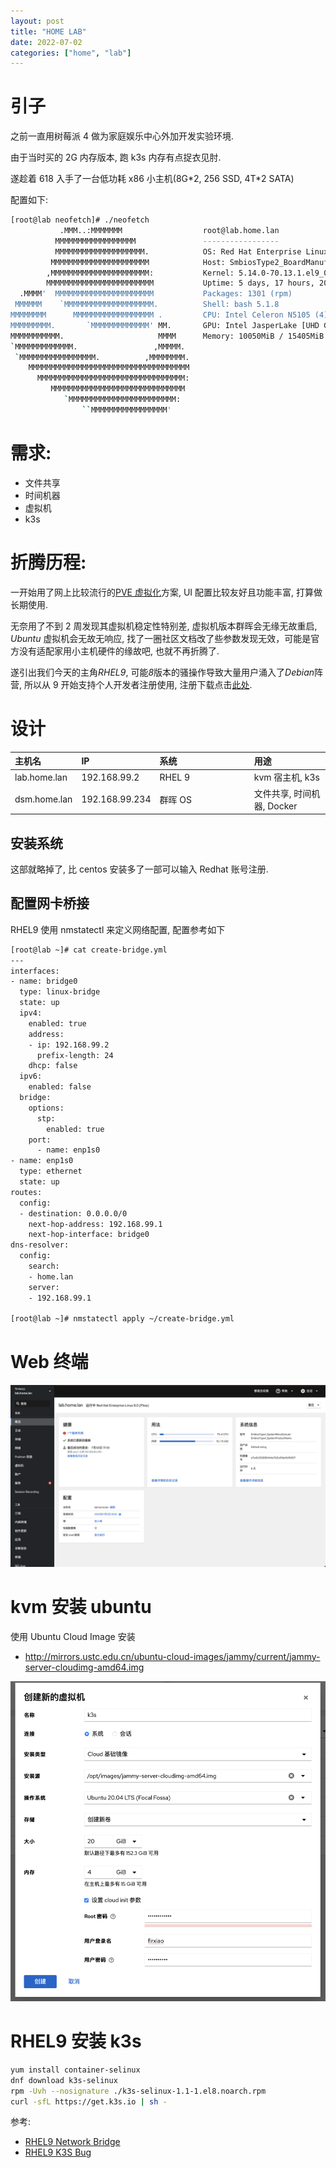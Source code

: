 ```yaml
---
layout: post
title: "HOME LAB"
date: 2022-07-02
categories: ["home", "lab"]
---
```


# 引子

之前一直用树莓派 4 做为家庭娱乐中心外加开发实验环境.

由于当时买的 2G 内存版本, 跑 k3s 内存有点捉衣见肘.

遂趁着 618 入手了一台低功耗 x86 小主机(8G\*2, 256 SSD, 4T\*2 SATA)

配置如下:

```bash
[root@lab neofetch]# ./neofetch
           .MMM..:MMMMMMM                  root@lab.home.lan
          MMMMMMMMMMMMMMMMMM               -----------------
          MMMMMMMMMMMMMMMMMMMM.            OS: Red Hat Enterprise Linux 9.0 (Plow) x86_64
         MMMMMMMMMMMMMMMMMMMMMM            Host: SmbiosType2_BoardManufacturer SmbiosType2_BoardProductName
        ,MMMMMMMMMMMMMMMMMMMMMM:           Kernel: 5.14.0-70.13.1.el9_0.x86_64
        MMMMMMMMMMMMMMMMMMMMMMMM           Uptime: 5 days, 17 hours, 20 mins
  .MMMM'  MMMMMMMMMMMMMMMMMMMMMM           Packages: 1301 (rpm)
 MMMMMM    `MMMMMMMMMMMMMMMMMMMM.          Shell: bash 5.1.8
MMMMMMMM      MMMMMMMMMMMMMMMMMM .         CPU: Intel Celeron N5105 (4) @ 2.900GHz
MMMMMMMMM.       `MMMMMMMMMMMMM' MM.       GPU: Intel JasperLake [UHD Graphics]
MMMMMMMMMMM.                     MMMM      Memory: 10050MiB / 15405MiB
`MMMMMMMMMMMMM.                 ,MMMMM.
 `MMMMMMMMMMMMMMMMM.          ,MMMMMMMM.
    MMMMMMMMMMMMMMMMMMMMMMMMMMMMMMMMMMMM
      MMMMMMMMMMMMMMMMMMMMMMMMMMMMMMMMM:
         MMMMMMMMMMMMMMMMMMMMMMMMMMMMMM
            `MMMMMMMMMMMMMMMMMMMMMMMM:
                ``MMMMMMMMMMMMMMMMM'
```

# 需求:

- 文件共享
- 时间机器
- 虚拟机
- k3s

# 折腾历程:

一开始用了网上比较流行的[PVE 虚拟化](https://pve.proxmox.com/)方案, UI 配置比较友好且功能丰富, 打算做长期使用.

无奈用了不到 2 周发现其虚拟机稳定性特别差, 虚拟机版本群晖会无缘无故重启, _Ubuntu_ 虚拟机会无故无响应, 找了一圈社区文档改了些参数发现无效，可能是官方没有适配家用小主机硬件的缘故吧, 也就不再折腾了.

遂引出我们今天的主角*RHEL9*, 可能*8*版本的骚操作导致大量用户涌入了*Debian*阵营, 所以从 9 开始支持个人开发者注册使用, 注册下载点击[此处](https://developers.redhat.com/products/rhel/download).

# 设计

| 主机名       | IP             | 系统    | 用途                       |
| :----------- | :------------- | :------ | :------------------------- |
| lab.home.lan | 192.168.99.2   | RHEL 9  | kvm 宿主机, k3s            |
| dsm.home.lan | 192.168.99.234 | 群晖 OS | 文件共享, 时间机器, Docker |

## 安装系统

这部就略掉了, 比 centos 安装多了一部可以输入 Redhat 账号注册.

## 配置网卡桥接

RHEL9 使用 nmstatectl 来定义网络配置, 配置参考如下

```bash
[root@lab ~]# cat create-bridge.yml
---
interfaces:
- name: bridge0
  type: linux-bridge
  state: up
  ipv4:
    enabled: true
    address:
    - ip: 192.168.99.2
      prefix-length: 24
    dhcp: false
  ipv6:
    enabled: false
  bridge:
    options:
      stp:
        enabled: true
    port:
      - name: enp1s0
- name: enp1s0
  type: ethernet
  state: up
routes:
  config:
  - destination: 0.0.0.0/0
    next-hop-address: 192.168.99.1
    next-hop-interface: bridge0
dns-resolver:
  config:
    search:
    - home.lan
    server:
    - 192.168.99.1

[root@lab ~]# nmstatectl apply ~/create-bridge.yml
```

# Web 终端

![RHEL9 Overview](/static/img/posts/RHEL9-overview.png "RHEL9-overview")

# kvm 安装 ubuntu

使用 Ubuntu Cloud Image 安装

- http://mirrors.ustc.edu.cn/ubuntu-cloud-images/jammy/current/jammy-server-cloudimg-amd64.img

![kvm_ubuntu_installation](/static/img/posts/kvm_ubuntu_installation.png)

# RHEL9 安装 k3s

```bash
yum install container-selinux
dnf download k3s-selinux
rpm -Uvh --nosignature ./k3s-selinux-1.1-1.el8.noarch.rpm
curl -sfL https://get.k3s.io | sh -
```

参考:

- [RHEL9 Network Bridge](https://access.redhat.com/documentation/en-us/red_hat_enterprise_linux/9/html/configuring_and_managing_networking/configuring-a-network-bridge_configuring-and-managing-networking#proc_configuring-a-network-bridge-using-nmstatectl_configuring-a-network-bridge)
- [RHEL9 K3S Bug](https://github.com/k3s-io/k3s/issues/5588)

<style>
table th:first-of-type {
    width: 20%;
}
table th:nth-of-type(2) {
    width: 20%;
}
table th:nth-of-type(3) {
    width: 20%;
}
table th:nth-of-type(3) {
    width: 30%;
}
</style>
